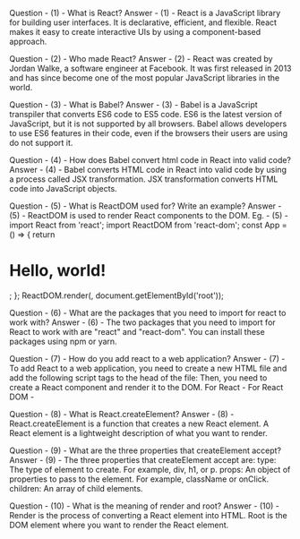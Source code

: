 Question - (1) - What is React?
Answer - (1) - React is a JavaScript library for building user interfaces. It is declarative, efficient, and flexible. React makes it easy to create interactive UIs by using a component-based approach.

Question - (2) - Who made React?
Answer - (2) - React was created by Jordan Walke, a software engineer at Facebook. It was first released in 2013 and has since become one of the most popular JavaScript libraries in the world.

Question - (3) - What is Babel?
Answer - (3) - Babel is a JavaScript transpiler that converts ES6 code to ES5 code. ES6 is the latest version of JavaScript, but it is not supported by all browsers. Babel allows developers to use ES6 features in their code, even if the browsers their users are using do not support it.

Question - (4) - How does Babel convert html code in React into valid code?
Answer - (4) - Babel converts HTML code in React into valid code by using a process called JSX transformation. JSX transformation converts HTML code into JavaScript objects.

Question - (5) - What is ReactDOM used for? Write an example?
Answer - (5) - ReactDOM is used to render React components to the DOM.
Eg. - (5) - import React from 'react';
import ReactDOM from 'react-dom';
const App = () => {
  return <h1>Hello, world!</h1>;
};
ReactDOM.render(<App/>, document.getElementById('root'));


Question - (6) - What are the packages that you need to import for react to work with?
Answer - (6) - The two packages that you need to import for React to work with are "react" and "react-dom". You can install these packages using npm or yarn.

Question - (7) - How do you add react to a web application?
Answer - (7) - To add React to a web application, you need to create a new HTML file and add the following script tags to the head of the file: Then, you need to create a React component and render it to the DOM.
For React - <script src="https://unpkg.com/react@18/umd/react.production.min.js"></script>
For React DOM - <script src="https://unpkg.com/react-dom@18/umd/react-dom.production.min.js"></script>

Question - (8) - What is React.createElement?
Answer - (8) - React.createElement is a function that creates a new React element. A React element is a lightweight description of what you want to render.

Question - (9) - What are the three properties that createElement accept?
Answer - (9) - The three properties that createElement accept are:
type: The type of element to create. For example, div, h1, or p.
props: An object of properties to pass to the element. For example, className or onClick.
children: An array of child elements.

Question - (10) - What is the meaning of render and root?
Answer - (10) - Render is the process of converting a React element into HTML. Root is the DOM element where you want to render the React element.
